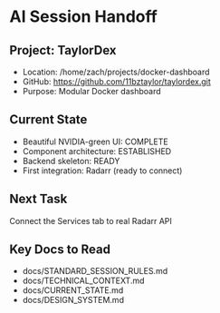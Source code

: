 # AI Session Handoff

## Project: TaylorDex
- Location: /home/zach/projects/docker-dashboard
- GitHub: https://github.com/11bztaylor/taylordex.git
- Purpose: Modular Docker dashboard

## Current State
- Beautiful NVIDIA-green UI: COMPLETE
- Component architecture: ESTABLISHED
- Backend skeleton: READY
- First integration: Radarr (ready to connect)

## Next Task
Connect the Services tab to real Radarr API

## Key Docs to Read
- docs/STANDARD_SESSION_RULES.md
- docs/TECHNICAL_CONTEXT.md
- docs/CURRENT_STATE.md
- docs/DESIGN_SYSTEM.md

